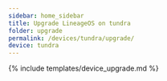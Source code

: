 ```yaml
---
sidebar: home_sidebar
title: Upgrade LineageOS on tundra
folder: upgrade
permalink: /devices/tundra/upgrade/
device: tundra
---
```

{% include templates/device_upgrade.md %}
